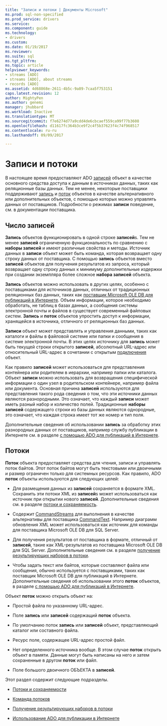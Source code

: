 ```yaml
---
title: "Записи и потоки | Документы Microsoft"
ms.prod: sql-non-specified
ms.prod_service: drivers
ms.service: 
ms.component: guide
ms.technology:
- drivers
ms.custom: 
ms.date: 01/19/2017
ms.reviewer: 
ms.suite: sql
ms.tgt_pltfrm: 
ms.topic: article
helpviewer_keywords:
- streams [ADO]
- streams [ADO], about streams
- records [ADO]
ms.assetid: 4d68868e-2611-4b5c-9a89-7caa5f753151
caps.latest.revision: 12
author: MightyPen
ms.author: genemi
manager: jhubbard
ms.workload: Inactive
ms.translationtype: MT
ms.sourcegitcommit: f7e6274d77a9cdd4de6cbcaef559ca99f77b3608
ms.openlocfilehash: d11617fc364b3ce9f2c4f5b37623f4c74f968517
ms.contentlocale: ru-ru
ms.lasthandoff: 09/09/2017

---
```

# <a name="records-and-streams"></a>Записи и потоки
В настоящее время предоставляют ADO [записей](../../../ado/reference/ado-api/recordset-object-ado.md) объект в качестве основного средства доступа к данным в источниках данных, таких как реляционные базы данных. Тем не менее, некоторые поставщики поддерживают [запись](../../../ado/reference/ado-api/record-object-ado.md) и [поток](../../../ado/reference/ado-api/stream-object-ado.md) объектов в качестве альтернативного или дополнительных объектов, с помощью которых можно управлять данных от поставщиков. Подробности о режимах **записи** поведение, см. в документации поставщика.  
  
## <a name="records"></a>Число записей  
 **Запись** объектов функционировать в одной строке **записей**s. Тем не менее **записей** ограниченную функциональность по сравнению с **наборы записей** и имеют различные свойства и методы. Источник данных в **записи** объект может быть команда, которая возвращает одну строку данных от поставщика. С помощью **запись** объектов вместо **записей** объектов для получения результатов из запроса, который возвращает одну строку данных к минимуму дополнительные издержки при создании экземпляра более сложное **набора записей**  объекта.  
  
 **Запись** объектов можно использовать в других целях, особенно с поставщиками для источников данных, отличных от традиционных реляционных баз данных, таких как [поставщик Microsoft OLE DB для публикаций в Интернете](../../../ado/guide/appendixes/microsoft-ole-db-provider-for-internet-publishing.md). Объем информации, которое необходимо обработать, не таблиц в базах данных, а сообщения системы электронной почты и файлов в существует современный файловых систем. **Запись** и **поток** объектов упростить доступ к информации, хранящейся в источника, отличного от реляционных баз данных.  
  
 **Записи** объект может представлять и управления данными, таких как каталоги и файлы в файловой системе или папки и сообщения в системе электронной почты. В этих целях источнику для **запись** может быть текущей строки открытого **записей**, абсолютный URL-адрес или относительный URL-адрес в сочетании с открытым [подключения](../../../ado/reference/ado-api/connection-object-ado.md) объект.  
  
 Как правило **записей** может использоваться для представления контейнера или родителем в иерархии, например папки или каталога. Объект **записи** можно использовать для возвращения специфической информации о один узел в родительском контейнере, например файла или документа. Основная причина **записей** используются для представления такого рода сведения о том, что эти источники данных являются разнородными. Это означает, что каждый **записи** может иметь разный набор и количество полей. Традиционные **наборы записей** содержащего строки из базы данных являются однородные, это означает, что каждая строка имеет тот же номер и тип поля.  
  
 Дополнительные сведения об использовании **запись** за обработку этих разнородных данных от поставщиков, например службу публикации в Интернете см. в разделе [с помощью ADO для публикаций в Интернете](../../../ado/guide/data/using-ado-for-internet-publishing.md).  
  
## <a name="streams"></a>Потоки  
 **Поток** объекта предоставляет средства для чтения, записи и управлять поток байтов. Этот поток байтов могут быть текстовыми или двоичными и размер ограничен только для системных ресурсов. Как правило, ADO **поток** объекты используются для следующих целей:  
  
-   Для размещения данных из **записей** сохраняется в формате XML. Сохранить эти потоки XML из **записей**s может использоваться как источник при открытии нового **записей**. Дополнительные сведения см. в разделе [потоки и сохраняемость](../../../ado/guide/data/streams-and-persistence.md).  
  
-   Содержит [CommandStreams](../../../ado/reference/ado-api/commandstream-property-ado.md) для выполнения в качестве альтернативы для поставщика [CommandText](../../../ado/reference/ado-api/commandtext-property-ado.md). Например диаграмм обновления XML может использоваться как источник для команды для поставщика Microsoft OLE DB для SQL Server.  
  
-   Для получения результатов от поставщика в формате, отличный от **записей**, такие как XML-результатов из поставщика Microsoft OLE DB для SQL Server. Дополнительные сведения см. в разделе [получение результирующих наборов в потоки](../../../ado/guide/data/retrieving-resultsets-into-streams.md).  
  
-   Чтобы задать текст или байтов, которые составляют файла или сообщения, обычно используется с поставщиками, таких как поставщик Microsoft OLE DB для публикаций в Интернете. Дополнительные сведения об использовании этого **поток** объектов, в разделе [с помощью ADO для публикаций в Интернете](../../../ado/guide/data/using-ado-for-internet-publishing.md).  
  
 Объект **поток** можно открыть объект на:  
  
-   Простой файла по указанному URL-адрес.  
  
-   Поле **запись** или **записей** содержащий **поток** объекта.  
  
-   По умолчанию поток **запись** или **записей** объект, представляющий каталог или составного файла.  
  
-   Ресурс поле, содержащее URL-адрес простой файл.  
  
-   Нет определенного источника вообще. В этом случае **поток** открыть объект в памяти. Данные могут быть написаны на него и затем сохраненные в другом **поток** или файл.  
  
-   Поле большого двоичного ОБЪЕКТА в **записей**.  
  
 Этот раздел содержит следующие подразделы.  
  
-   [Потоки и сохраняемости](../../../ado/guide/data/streams-and-persistence.md)  
  
-   [Команда потоков](../../../ado/guide/data/command-streams.md)  
  
-   [Получение результирующих наборов в потоки](../../../ado/guide/data/retrieving-resultsets-into-streams.md)  
  
-   [Использование ADO для публикации в Интернете](../../../ado/guide/data/using-ado-for-internet-publishing.md)

